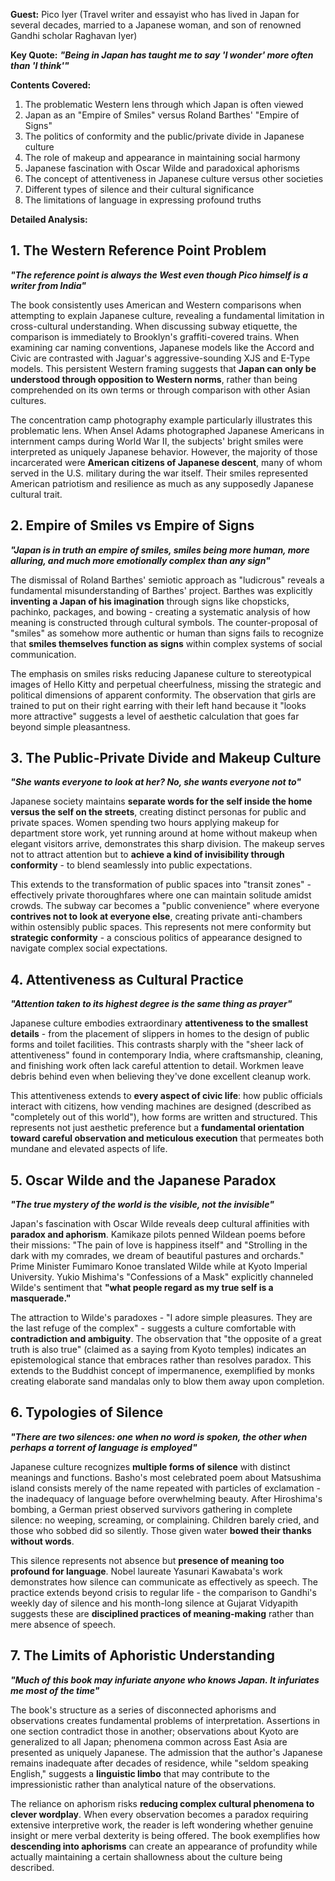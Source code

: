 **Guest:** Pico Iyer (Travel writer and essayist who has lived in Japan for several decades, married to a Japanese woman, and son of renowned Gandhi scholar Raghavan Iyer)

**Key Quote:**
***"Being in Japan has taught me to say 'I wonder' more often than 'I think'"***

**Contents Covered:**
1. The problematic Western lens through which Japan is often viewed
2. Japan as an "Empire of Smiles" versus Roland Barthes' "Empire of Signs"
3. The politics of conformity and the public/private divide in Japanese culture
4. The role of makeup and appearance in maintaining social harmony
5. Japanese fascination with Oscar Wilde and paradoxical aphorisms
6. The concept of attentiveness in Japanese culture versus other societies
7. Different types of silence and their cultural significance
8. The limitations of language in expressing profound truths

**Detailed Analysis:**

## 1. The Western Reference Point Problem

***"The reference point is always the West even though Pico himself is a writer from India"***

The book consistently uses American and Western comparisons when attempting to explain Japanese culture, revealing a fundamental limitation in cross-cultural understanding. When discussing subway etiquette, the comparison is immediately to Brooklyn's graffiti-covered trains. When examining car naming conventions, Japanese models like the Accord and Civic are contrasted with Jaguar's aggressive-sounding XJS and E-Type models. This persistent Western framing suggests that **Japan can only be understood through opposition to Western norms**, rather than being comprehended on its own terms or through comparison with other Asian cultures.

The concentration camp photography example particularly illustrates this problematic lens. When Ansel Adams photographed Japanese Americans in internment camps during World War II, the subjects' bright smiles were interpreted as uniquely Japanese behavior. However, the majority of those incarcerated were **American citizens of Japanese descent**, many of whom served in the U.S. military during the war itself. Their smiles represented American patriotism and resilience as much as any supposedly Japanese cultural trait.

## 2. Empire of Smiles vs Empire of Signs

***"Japan is in truth an empire of smiles, smiles being more human, more alluring, and much more emotionally complex than any sign"***

The dismissal of Roland Barthes' semiotic approach as "ludicrous" reveals a fundamental misunderstanding of Barthes' project. Barthes was explicitly **inventing a Japan of his imagination** through signs like chopsticks, pachinko, packages, and bowing - creating a systematic analysis of how meaning is constructed through cultural symbols. The counter-proposal of "smiles" as somehow more authentic or human than signs fails to recognize that **smiles themselves function as signs** within complex systems of social communication.

The emphasis on smiles risks reducing Japanese culture to stereotypical images of Hello Kitty and perpetual cheerfulness, missing the strategic and political dimensions of apparent conformity. The observation that girls are trained to put on their right earring with their left hand because it "looks more attractive" suggests a level of aesthetic calculation that goes far beyond simple pleasantness.

## 3. The Public-Private Divide and Makeup Culture

***"She wants everyone to look at her? No, she wants everyone not to"***

Japanese society maintains **separate words for the self inside the home versus the self on the streets**, creating distinct personas for public and private spaces. Women spending two hours applying makeup for department store work, yet running around at home without makeup when elegant visitors arrive, demonstrates this sharp division. The makeup serves not to attract attention but to **achieve a kind of invisibility through conformity** - to blend seamlessly into public expectations.

This extends to the transformation of public spaces into "transit zones" - effectively private thoroughfares where one can maintain solitude amidst crowds. The subway car becomes a "public convenience" where everyone **contrives not to look at everyone else**, creating private anti-chambers within ostensibly public spaces. This represents not mere conformity but **strategic conformity** - a conscious politics of appearance designed to navigate complex social expectations.

## 4. Attentiveness as Cultural Practice

***"Attention taken to its highest degree is the same thing as prayer"***

Japanese culture embodies extraordinary **attentiveness to the smallest details** - from the placement of slippers in homes to the design of public forms and toilet facilities. This contrasts sharply with the "sheer lack of attentiveness" found in contemporary India, where craftsmanship, cleaning, and finishing work often lack careful attention to detail. Workmen leave debris behind even when believing they've done excellent cleanup work.

This attentiveness extends to **every aspect of civic life**: how public officials interact with citizens, how vending machines are designed (described as "completely out of this world"), how forms are written and structured. This represents not just aesthetic preference but a **fundamental orientation toward careful observation and meticulous execution** that permeates both mundane and elevated aspects of life.

## 5. Oscar Wilde and the Japanese Paradox

***"The true mystery of the world is the visible, not the invisible"***

Japan's fascination with Oscar Wilde reveals deep cultural affinities with **paradox and aphorism**. Kamikaze pilots penned Wildean poems before their missions: "The pain of love is happiness itself" and "Strolling in the dark with my comrades, we dream of beautiful pastures and orchards." Prime Minister Fumimaro Konoe translated Wilde while at Kyoto Imperial University. Yukio Mishima's "Confessions of a Mask" explicitly channeled Wilde's sentiment that **"what people regard as my true self is a masquerade."**

The attraction to Wilde's paradoxes - "I adore simple pleasures. They are the last refuge of the complex" - suggests a culture comfortable with **contradiction and ambiguity**. The observation that "the opposite of a great truth is also true" (claimed as a saying from Kyoto temples) indicates an epistemological stance that embraces rather than resolves paradox. This extends to the Buddhist concept of impermanence, exemplified by monks creating elaborate sand mandalas only to blow them away upon completion.

## 6. Typologies of Silence

***"There are two silences: one when no word is spoken, the other when perhaps a torrent of language is employed"***

Japanese culture recognizes **multiple forms of silence** with distinct meanings and functions. Basho's most celebrated poem about Matsushima island consists merely of the name repeated with particles of exclamation - the inadequacy of language before overwhelming beauty. After Hiroshima's bombing, a German priest observed survivors gathering in complete silence: no weeping, screaming, or complaining. Children barely cried, and those who sobbed did so silently. Those given water **bowed their thanks without words**.

This silence represents not absence but **presence of meaning too profound for language**. Nobel laureate Yasunari Kawabata's work demonstrates how silence can communicate as effectively as speech. The practice extends beyond crisis to regular life - the comparison to Gandhi's weekly day of silence and his month-long silence at Gujarat Vidyapith suggests these are **disciplined practices of meaning-making** rather than mere absence of speech.

## 7. The Limits of Aphoristic Understanding

***"Much of this book may infuriate anyone who knows Japan. It infuriates me most of the time"***

The book's structure as a series of disconnected aphorisms and observations creates fundamental problems of interpretation. Assertions in one section contradict those in another; observations about Kyoto are generalized to all Japan; phenomena common across East Asia are presented as uniquely Japanese. The admission that the author's Japanese remains inadequate after decades of residence, while "seldom speaking English," suggests a **linguistic limbo** that may contribute to the impressionistic rather than analytical nature of the observations.

The reliance on aphorism risks **reducing complex cultural phenomena to clever wordplay**. When every observation becomes a paradox requiring extensive interpretive work, the reader is left wondering whether genuine insight or mere verbal dexterity is being offered. The book exemplifies how **descending into aphorisms** can create an appearance of profundity while actually maintaining a certain shallowness about the culture being described.
